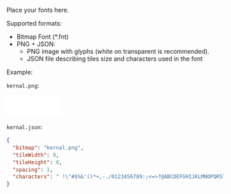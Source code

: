 Place your fonts here.

Supported formats:
- Bitmap Font (*.fnt)
- PNG + JSON: 
  - PNG image with glyphs (white on transparent is recommended).
  - JSON file describing tiles size and characters used in the font

Example:

`kernal.png`:

![](kernal.png)

`kernal.json`:
```json
{
  "bitmap": "kernal.png",
  "tileWidth": 8,
  "tileHeight": 8,
  "spacing": 1,
  "characters": " !\"#$%&'()*+,-./0123456789:;<=>?@ABCDEFGHIJKLMNOPQRSTUVWXYZ[\\]↑_✓abcdefghijklmnopqrstuvwxyz£|←▒▓"
}
```
